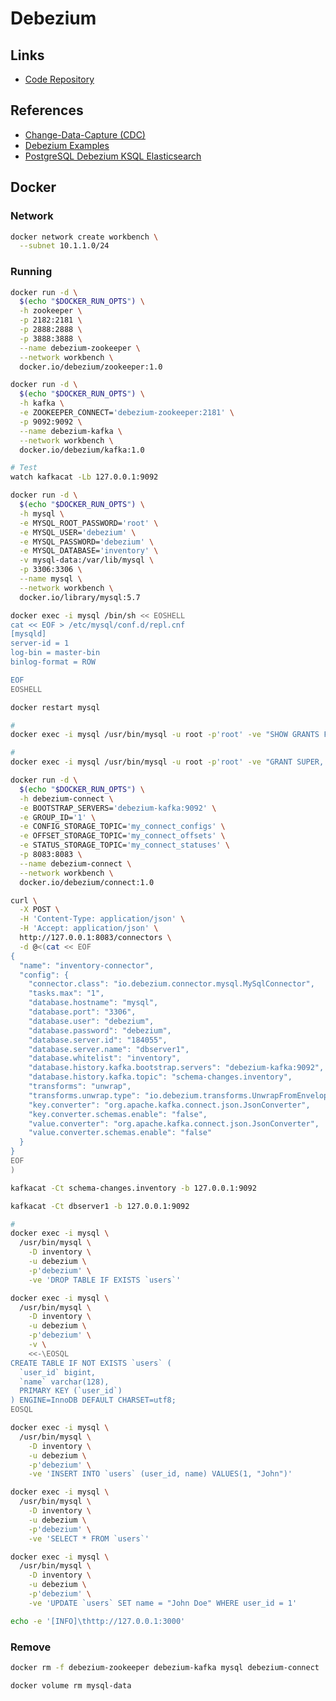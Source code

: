 # Debezium

<!--
https://github.com/dskora-rdi/delivery-tracking
https://github.com/andreformento/debezium-tutorial
https://github.com/renardeinside/vogel
https://github.com/viniciusilveira/debezium-poc
https://github.com/MagicBowen/microservice/tree/master/examples/debezium
https://github.com/salimTutuncu/debezium-postgres
https://github.com/dvfeinblum/postgrezium
https://github.com/xtfs/debezium_kafka
https://github.com/emmanuelneri/database-stream-changes
https://github.com/juliuskrah/keycloak-cdc
https://github.com/vianhazman/bus-tracking-producer
https://github.com/dskora/kafka-predictive-streams-example
https://github.com/sohangp/outbox-pattern
https://github.com/SIGLUS/openlmis-ref-reporting
https://github.com/EddyAnalytics/eddy-kafka-graphql-bridge
https://github.com/visionsws/vicente-learning/blob/master/docs/%E4%B8%AD%E9%97%B4%E4%BB%B6/kafka%20connect.md
https://medium.com/@tilakpatidar/streaming-data-from-postgresql-to-kafka-using-debezium-a14a2644906d
https://github.com/singaretti/kafka-debezium-google-cloud
https://medium.com/swlh/change-data-capture-cdc-with-embedded-debezium-and-springboot-6f10cd33d8ec?
https://github.com/YotpoLtd/metorikku/blob/master/e2e/cdc/docker-compose.yml
https://github.com/anzy-sg/debezium-hands-on-labs
https://github.com/ora0600/hackathon-ksql
https://github.com/fatmali/openmrs-spark
-->

## Links

- [Code Repository](https://github.com/debezium/debezium)

## References

- [Change-Data-Capture (CDC)](/cdc.md)
- [Debezium Examples](https://github.com/debezium/debezium-examples)
- [PostgreSQL Debezium KSQL Elasticsearch](https://github.com/confluentinc/examples/tree/5.3.1-post/postgres-debezium-ksql-elasticsearch)

## Docker

<!-- https://github.com/andreformento/debezium-tutorial/search?utf8=%E2%9C%93&q=dbserver1&type= -->

### Network

```sh
docker network create workbench \
  --subnet 10.1.1.0/24
```

### Running

```sh
docker run -d \
  $(echo "$DOCKER_RUN_OPTS") \
  -h zookeeper \
  -p 2182:2181 \
  -p 2888:2888 \
  -p 3888:3888 \
  --name debezium-zookeeper \
  --network workbench \
  docker.io/debezium/zookeeper:1.0
```

```sh
docker run -d \
  $(echo "$DOCKER_RUN_OPTS") \
  -h kafka \
  -e ZOOKEEPER_CONNECT='debezium-zookeeper:2181' \
  -p 9092:9092 \
  --name debezium-kafka \
  --network workbench \
  docker.io/debezium/kafka:1.0
```

```sh
# Test
watch kafkacat -Lb 127.0.0.1:9092
```

```sh
docker run -d \
  $(echo "$DOCKER_RUN_OPTS") \
  -h mysql \
  -e MYSQL_ROOT_PASSWORD='root' \
  -e MYSQL_USER='debezium' \
  -e MYSQL_PASSWORD='debezium' \
  -e MYSQL_DATABASE='inventory' \
  -v mysql-data:/var/lib/mysql \
  -p 3306:3306 \
  --name mysql \
  --network workbench \
  docker.io/library/mysql:5.7
```

```sh
docker exec -i mysql /bin/sh << EOSHELL
cat << EOF > /etc/mysql/conf.d/repl.cnf
[mysqld]
server-id = 1
log-bin = master-bin
binlog-format = ROW

EOF
EOSHELL
```

```sh
docker restart mysql
```

```sh
#
docker exec -i mysql /usr/bin/mysql -u root -p'root' -ve "SHOW GRANTS FOR 'debezium'@'%'"

#
docker exec -i mysql /usr/bin/mysql -u root -p'root' -ve "GRANT SUPER, REPLICATION CLIENT, REPLICATION SLAVE ON *.* TO 'debezium'@'%'"
```

```sh
docker run -d \
  $(echo "$DOCKER_RUN_OPTS") \
  -h debezium-connect \
  -e BOOTSTRAP_SERVERS='debezium-kafka:9092' \
  -e GROUP_ID='1' \
  -e CONFIG_STORAGE_TOPIC='my_connect_configs' \
  -e OFFSET_STORAGE_TOPIC='my_connect_offsets' \
  -e STATUS_STORAGE_TOPIC='my_connect_statuses' \
  -p 8083:8083 \
  --name debezium-connect \
  --network workbench \
  docker.io/debezium/connect:1.0
```

```sh
curl \
  -X POST \
  -H 'Content-Type: application/json' \
  -H 'Accept: application/json' \
  http://127.0.0.1:8083/connectors \
  -d @<(cat << EOF
{
  "name": "inventory-connector",
  "config": {
    "connector.class": "io.debezium.connector.mysql.MySqlConnector",
    "tasks.max": "1",
    "database.hostname": "mysql",
    "database.port": "3306",
    "database.user": "debezium",
    "database.password": "debezium",
    "database.server.id": "184055",
    "database.server.name": "dbserver1",
    "database.whitelist": "inventory",
    "database.history.kafka.bootstrap.servers": "debezium-kafka:9092",
    "database.history.kafka.topic": "schema-changes.inventory",
    "transforms": "unwrap",
    "transforms.unwrap.type": "io.debezium.transforms.UnwrapFromEnvelope",
    "key.converter": "org.apache.kafka.connect.json.JsonConverter",
    "key.converter.schemas.enable": "false",
    "value.converter": "org.apache.kafka.connect.json.JsonConverter",
    "value.converter.schemas.enable": "false"
  }
}
EOF
)
```

```sh
kafkacat -Ct schema-changes.inventory -b 127.0.0.1:9092

kafkacat -Ct dbserver1 -b 127.0.0.1:9092
```

```sh
#
docker exec -i mysql \
  /usr/bin/mysql \
    -D inventory \
    -u debezium \
    -p'debezium' \
    -ve 'DROP TABLE IF EXISTS `users`'

docker exec -i mysql \
  /usr/bin/mysql \
    -D inventory \
    -u debezium \
    -p'debezium' \
    -v \
    <<-\EOSQL
CREATE TABLE IF NOT EXISTS `users` (
  `user_id` bigint,
  `name` varchar(128),
  PRIMARY KEY (`user_id`)
) ENGINE=InnoDB DEFAULT CHARSET=utf8;
EOSQL

docker exec -i mysql \
  /usr/bin/mysql \
    -D inventory \
    -u debezium \
    -p'debezium' \
    -ve 'INSERT INTO `users` (user_id, name) VALUES(1, "John")'

docker exec -i mysql \
  /usr/bin/mysql \
    -D inventory \
    -u debezium \
    -p'debezium' \
    -ve 'SELECT * FROM `users`'

docker exec -i mysql \
  /usr/bin/mysql \
    -D inventory \
    -u debezium \
    -p'debezium' \
    -ve 'UPDATE `users` SET name = "John Doe" WHERE user_id = 1'
```

```sh
echo -e '[INFO]\thttp://127.0.0.1:3000'
```

### Remove

```sh
docker rm -f debezium-zookeeper debezium-kafka mysql debezium-connect

docker volume rm mysql-data
```
